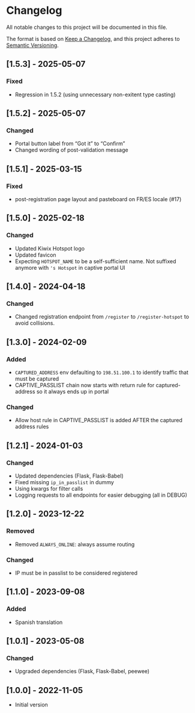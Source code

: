 # Changelog

All notable changes to this project will be documented in this file.

The format is based on [Keep a Changelog](https://keepachangelog.com/en/1.0.0/),
and this project adheres to [Semantic Versioning](https://semver.org/spec/v2.0.0.html).

## [1.5.3] - 2025-05-07

### Fixed

- Regression in 1.5.2 (using unnecessary non-exitent type casting)

## [1.5.2] - 2025-05-07

### Changed

- Portal button label from “Got it” to “Confirm”
- Changed wording of post-validation message

## [1.5.1] - 2025-03-15

### Fixed

- post-registration page layout and pasteboard on FR/ES locale (#17)

## [1.5.0] - 2025-02-18

### Changed

- Updated Kiwix Hotspot logo
- Updated favicon
- Expecting `HOTSPOT_NAME` to be a self-sufficient name. Not suffixed anymore with `'s Hotspot` in captive portal UI

## [1.4.0] - 2024-04-18

### Changed

- Changed registration endpoint from `/register` to `/register-hotspot` to avoid collisions.

## [1.3.0] - 2024-02-09

### Added

- `CAPTURED_ADDRESS` env defaulting to `198.51.100.1` to identify traffic that must be captured
- CAPTIVE_PASSLIST chain now starts with return rule for captured-address so it always ends up in portal

### Changed

- Allow host rule in CAPTIVE_PASSLIST is added AFTER the captured address rules

## [1.2.1] - 2024-01-03

### Changed

- Updated dependencies (Flask, Flask-Babel)
- Fixed missing `ip_in_passlist` in dummy
- Using kwargs for filter calls
- Logging requests to all endpoints for easier debugging (all in DEBUG)

## [1.2.0] - 2023-12-22

### Removed

- Removed `ALWAYS_ONLINE`: always assume routing

### Changed

- IP must be in passlist to be considered registered

## [1.1.0] - 2023-09-08

### Added

- Spanish translation

## [1.0.1] - 2023-05-08

### Changed

- Upgraded dependencies (Flask, Flask-Babel, peewee)

## [1.0.0] - 2022-11-05

- Initial version
